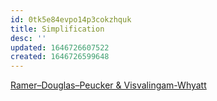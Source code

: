 ```yaml
---
id: 0tk5e84evpo14p3cokzhquk
title: Simplification
desc: ''
updated: 1646726607522
created: 1646726599648
---
```


[Ramer–Douglas–Peucker & Visvalingam-Whyatt](https://github.com/urschrei/simplification)
